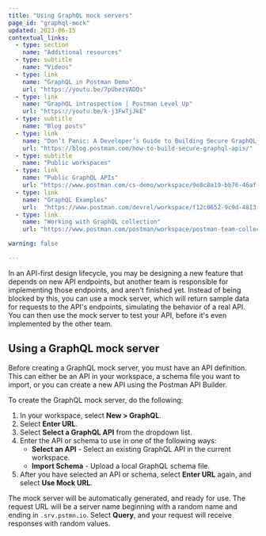 ```yaml
---
title: "Using GraphQL mock servers"
page_id: "graphql-mock"
updated: 2023-06-15
contextual_links:
  - type: section
    name: "Additional resources"
  - type: subtitle
    name: "Videos"
  - type: link
    name: "GraphQL in Postman Demo"
    url: "https://youtu.be/7pUbezVADQs"
  - type: link
    name: "GraphQL introspection | Postman Level Up"
    url: "https://youtu.be/k-j3FwTjJkE"
  - type: subtitle
    name: "Blog posts"
  - type: link
    name: "Don’t Panic: A Developer’s Guide to Building Secure GraphQL APIs"
    url: "https://blog.postman.com/how-to-build-secure-graphql-apis/"
  - type: subtitle
    name: "Public workspaces"
  - type: link
    name: "Public GraphQL APIs"
    url: "https://www.postman.com/cs-demo/workspace/9e8c8a19-bb76-46af-9e8d-5747bf8fcce5"
  - type: link
    name: "GraphQL Examples"
    url:  "https://www.postman.com/devrel/workspace/f12c0652-9c9d-4813-968b-c8ed0b3f0022"
  - type: link
    name: "Working with GraphQL collection"
    url: "https://www.postman.com/postman/workspace/postman-team-collections/collection/1559645-c0dd3eb3-5258-4ddd-a6e4-2780c5212e33?ctx=documentation"

warning: false

---
```


In an API-first design lifecycle, you may be designing a new feature that depends on new API endpoints, but another team is responsible for implementing those endpoints, and aren't finished yet. Instead of being blocked by this, you can use a mock server, which will return sample data for requests to the API's endpoints, simulating the behavior of a real API. You can then use the mock server to test your API, before it's even implemented by the other team.

## Using a GraphQL mock server

Before creating a GraphQL mock server, you must have an API definition. This can either be an API in your workspace, a schema file you want to import, or you can create a new API using the Postman API Builder.

To create the GraphQL mock server, do the following:

1. In your workspace, select **New > GraphQL**.
1. Select **Enter URL**.
1. Select **Select a GraphQL API** from the dropdown list.
1. Enter the API or schema to use in one of the following ways:
    * **Select an API** - Select an existing GraphQL API in the current workspace.
    * **Import Schema** - Upload a local GraphQL schema file.
1. After you have selected an API or schema, select **Enter URL** again, and select **Use Mock URL**.

The mock server will be automatically generated, and ready for use. The request URL will be a server name beginning with a random name and ending in `.srv.pstmn.io`. Select **Query**, and your request will receive responses with random values.

